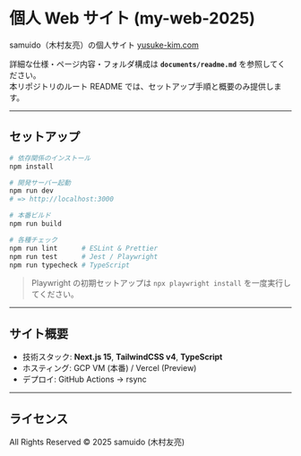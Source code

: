 # 個人 Web サイト (my-web-2025)

samuido（木村友亮）の個人サイト [yusuke-kim.com](yusuke-kim.com)

詳細な仕様・ページ内容・フォルダ構成は **`documents/readme.md`** を参照してください。
\
本リポジトリのルート README では、セットアップ手順と概要のみ提供します。

---

## セットアップ

```bash
# 依存関係のインストール
npm install

# 開発サーバー起動
npm run dev
# => http://localhost:3000

# 本番ビルド
npm run build

# 各種チェック
npm run lint      # ESLint & Prettier
npm run test      # Jest / Playwright
npm run typecheck # TypeScript
```

> Playwright の初期セットアップは `npx playwright install` を一度実行してください。

---

## サイト概要

- 技術スタック: **Next.js 15**, **TailwindCSS v4**, **TypeScript**
- ホスティング: GCP VM (本番) / Vercel (Preview)
- デプロイ: GitHub Actions → rsync

---

## ライセンス

All Rights Reserved © 2025 samuido (木村友亮)
